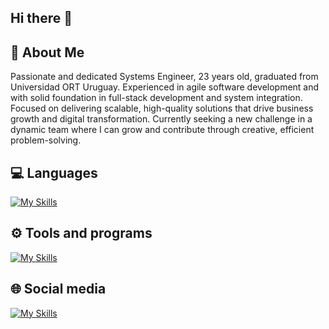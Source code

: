 ## Hi there 👋

## 🚀 About Me
Passionate and dedicated Systems Engineer, 23 years old, graduated from Universidad ORT Uruguay. Experienced in agile software development and with solid foundation in full-stack development and system integration. Focused on delivering scalable, high-quality solutions that drive business growth and digital transformation. Currently seeking a new challenge in a dynamic team where I can grow and contribute through creative, efficient problem-solving.

## 💻 Languages

[![My Skills](https://skillicons.dev/icons?i=dotnet,angular,c,cs,cpp,css,html,java,js,jest,nodejs,py,react,ts)](https://skillicons.dev)

## ⚙ Tools and programs

[![My Skills](https://skillicons.dev/icons?i=arduino,aws,azure,bash,docker,figma,mongodb,notion,npm,ps,postgres,postman,powershell,selenium,visualstudio,vscode,windows)](https://skillicons.dev)

## 🌐 Social media

[![My Skills](https://skillicons.dev/icons?i=discord,gmail,instagram,linkedin,twitter)](https://skillicons.dev)
